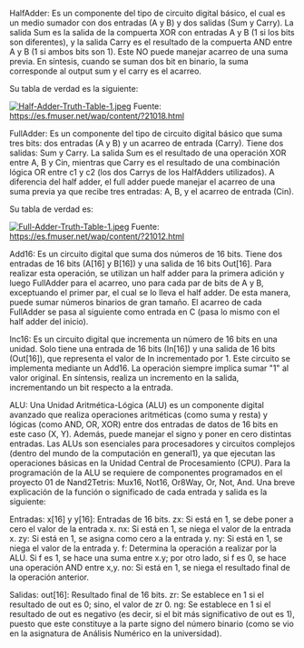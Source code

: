 HalfAdder: Es un componente del tipo de circuito digital básico, el cual es un medio sumador con dos entradas (A y B) y dos salidas (Sum y Carry). La salida Sum es la salida de la compuerta XOR con entradas A y B (1 si los bits son diferentes), y la salida Carry es el resultado de la compuerta AND entre A y B (1 si ambos bits son 1). Este NO puede manejar acarreo de una suma previa. En síntesis, cuando se suman dos bit en binario, la suma corresponde al output sum y el carry es el acarreo.

Su tabla de verdad es la siguiente:

[![Half-Adder-Truth-Table-1.jpeg](https://www.watelectronics.com/wp-content/uploads/Half-Adder-Truth-Table-1.jpg)](https://es.fmuser.net/wap/content/?21018.html)
Fuente: https://es.fmuser.net/wap/content/?21018.html

FullAdder: Es un componente del tipo de circuito digital básico que suma tres bits: dos entradas (A y B) y un acarreo de entrada (Carry). Tiene dos salidas: Sum y Carry. La salida Sum es el resultado de una operación XOR entre A, B y Cin, mientras que Carry es el resultado de una combinación lógica OR entre c1 y c2 (los dos Carrys de los HalfAdders utilizados). A diferencia del half adder, el full adder puede manejar el acarreo de una suma previa ya que recibe tres entradas: A, B, y el acarreo de entrada (Cin).

Su tabla de verdad es:

[![Full-Adder-Truth-Table-1.jpeg](https://www.watelectronics.com/wp-content/uploads/Full-Adder-Truth-Table-1.jpg)](https://es.fmuser.net/wap/content/?21012.html)
Fuente: https://es.fmuser.net/wap/content/?21012.html

Add16: Es un circuito digital que suma dos números de 16 bits. Tiene dos entradas de 16 bits (A[16] y B[16]) y una salida de 16 bits Out[16]. Para realizar esta operación, se utilizan un half adder para la primera adición y luego FullAdder para el acarreo, uno para cada par de bits de A y B, exceptuando el primer par, el cual se lo lleva el half adder. De esta manera, puede sumar números binarios de gran tamaño. El acarreo de cada FullAdder se pasa al siguiente como entrada en C (pasa lo mismo con el half adder del inicio).

Inc16: Es un circuito digital que incrementa un número de 16 bits en una unidad. Solo tiene una entrada de 16 bits (In[16]) y una salida de 16 bits (Out[16]), que representa el valor de In incrementado por 1. Este circuito se implementa mediante un Add16. La operación siempre implica sumar "1" al valor original. En síntensis, realiza un incremento en la salida, incrementando un bit respecto a la entrada.

ALU: Una Unidad Aritmética-Lógica (ALU) es un componente digital avanzado que realiza operaciones aritméticas (como suma y resta) y lógicas (como AND, OR, XOR) entre dos entradas de datos de 16 bits en este caso (X, Y). Además, puede manejar el signo y poner en cero distintas entradas. Las ALUs son esenciales para procesadores y circuitos complejos (dentro del mundo de la computación en general1), ya que ejecutan las operaciones básicas en la Unidad Central de Procesamiento (CPU). Para la programación de la ALU se requiere de componentes programados en el proyecto 01 de Nand2Tetris: Mux16, Not16, Or8Way, Or, Not, And. Una breve explicación de la función o significado de cada entrada y salida es la siguiente:

Entradas:
x[16] y y[16]: Entradas de 16 bits.
zx: Si está en 1, se debe poner a cero el valor de la entrada x.
nx: Si está en 1, se niega el valor de la entrada x.
zy: Si está en 1, se asigna como cero a la entrada y.
ny: Si está en 1, se niega el valor de la entrada y.
f: Determina la operación a realizar por la ALU. Si f es 1, se hace una suma entre x.y; por otro lado, si f es 0, se hace una operación AND entre x,y.
no: Si está en 1, se niega el resultado final de la operación anterior.

Salidas:
out[16]: Resultado final de 16 bits.
zr: Se establece en 1 si el resultado de out es 0; sino, el valor de zr 0.
ng: Se establece en 1 si el resultado de out es negativo (es decir, si el bit más significativo de out es 1), puesto que este constituye a la parte signo del número binario (como se vio en la asignatura de Análisis Numérico en la universidad).